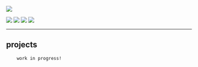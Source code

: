 ![](https://raw.githubusercontent.com/rustMotherboard/rustmotherboard.github.io/master/images/site/website-header.png)

[![](https://raw.githubusercontent.com/rustMotherboard/rustmotherboard.github.io/master/images/site/website-buttons0001.png)](https://rustmotherboard.github.io/blog) [![](https://raw.githubusercontent.com/rustMotherboard/rustmotherboard.github.io/master/images/site/website-buttons0002.png)](https://rustmotherboard.github.io/changelog) [![](https://raw.githubusercontent.com/rustMotherboard/rustmotherboard.github.io/master/images/site/website-buttons0003.png)](https://rustmotherboard.github.io/social) [![](https://raw.githubusercontent.com/rustMotherboard/rustmotherboard.github.io/master/images/site/website-buttons0004.png)](https://rustmotherboard.github.io/projects)

---

## projects

        work in progress!